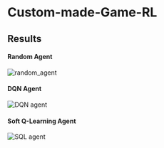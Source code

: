 # Custom-made-Game-RL

## Results
#### Random Agent
![random_agent](https://github.com/user-attachments/assets/25551140-d60e-496b-9a92-9e9461e2d896)

#### DQN Agent
![DQN agent](https://github.com/user-attachments/assets/7a94e3c9-d954-4878-81c1-8ceabae70d93)

#### Soft Q-Learning Agent
![SQL agent](https://github.com/user-attachments/assets/e466405e-e4d5-403e-ad5a-35d96b0fce2c)
